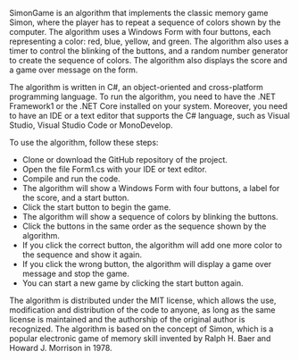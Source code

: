 SimonGame is an algorithm that implements the classic memory game Simon, where the player has to repeat a sequence of colors shown by the computer. The algorithm uses a Windows Form with four buttons, each representing a color: red, blue, yellow, and green. The algorithm also uses a timer to control the blinking of the buttons, and a random number generator to create the sequence of colors. The algorithm also displays the score and a game over message on the form.

The algorithm is written in C#, an object-oriented and cross-platform programming language. To run the algorithm, you need to have the .NET Framework1 or the .NET Core installed on your system. Moreover, you need to have an IDE or a text editor that supports the C# language, such as Visual Studio, Visual Studio Code or MonoDevelop.

To use the algorithm, follow these steps:

- Clone or download the GitHub repository of the project.
- Open the file Form1.cs with your IDE or text editor.
- Compile and run the code.
- The algorithm will show a Windows Form with four buttons, a label for the score, and a start button.
- Click the start button to begin the game.
- The algorithm will show a sequence of colors by blinking the buttons.
- Click the buttons in the same order as the sequence shown by the algorithm.
- If you click the correct button, the algorithm will add one more color to the sequence and show it again.
- If you click the wrong button, the algorithm will display a game over message and stop the game.
- You can start a new game by clicking the start button again.

The algorithm is distributed under the MIT license, which allows the use, modification and distribution of the code to anyone, as long as the same license is maintained and the authorship of the original author is recognized. The algorithm is based on the concept of Simon, which is a popular electronic game of memory skill invented by Ralph H. Baer and Howard J. Morrison in 1978.

